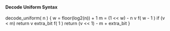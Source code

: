#### Decode Uniform Syntax

<div class="syntax">
decode_uniform( n ) {
    w = floor(log2(n)) + 1
    m = (1 << w) - n
    v                                                                  f( w - 1 )
    if (v < m)
        return v
    extra_bit                                                          f( 1 )
    return (v << 1) - m + extra_bit
}
</div>
